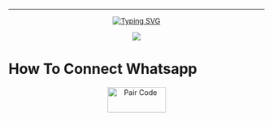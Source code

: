 ***
</p> <p align="center">
<a href="https://git.io/typing-svg"><img src="https://readme-typing-svg.demolab.com?font=Rubik+Dirt&size=65&pause=1000&color=F72C3F&background=FF20A500&center=true&vCenter=true&width=1000&height=150&lines=INDUWA-MD;MADE+BY+INDUWARA+NILUPUL" alt="Typing SVG" /></a>

<p align = center>   <img src="https://i.ibb.co/jyVLMdD/infinitywabot.jpg"</p>
<p align="center">

# How To Connect Whatsapp

<p align="center">
<a href='https://pair-code-production.up.railway.app/pair' target="_blank"><img alt='Pair Code' src='https://img.shields.io/badge/-Pair Code-darkgreen?style=for-the-badge&logo=Whatsapp&logoColor=white'/< width=115 height=50/p></a>


